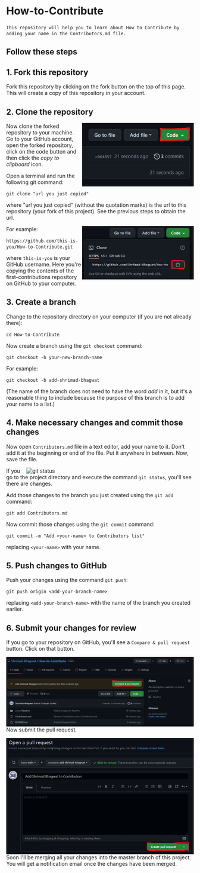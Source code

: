 # How-to-Contribute
```
This repository will help you to learn about How to Contribute by adding your name in the Contributors.md file.

```
## Follow these steps
## 1. Fork this repository

Fork this repository by clicking on the fork button on the top of this page.
This will create a copy of this repository in your account.

## 2. Clone the repository

<img align="right" width="300" src="https://github.com/Shrimad-Bhagwat/How-to-Contribute/blob/main/assets/Readme/clone.png" alt="clone this repository" />

Now clone the forked repository to your machine. Go to your GitHub account, open the forked repository, click on the code button and then click the _copy to clipboard_ icon.

Open a terminal and run the following git command:

```
git clone "url you just copied"
```

where "url you just copied" (without the quotation marks) is the url to this repository (your fork of this project). See the previous steps to obtain the url.

<img align="right" width="300" src="https://github.com/Shrimad-Bhagwat/How-to-Contribute/blob/main/assets/Readme/copy-to-clipboard.png" alt="copy URL to clipboard" />

For example:

```
https://github.com/this-is-you/How-to-Contribute.git
```

where `this-is-you` is your GitHub username. Here you're copying the contents of the first-contributions repository on GitHub to your computer.

## 3. Create a branch

Change to the repository directory on your computer (if you are not already there):

```
cd How-to-Contribute
```

Now create a branch using the `git checkout` command:

```
git checkout -b your-new-branch-name
```

For example:

```
git checkout -b add-shrimad-bhagwat
```

(The name of the branch does not need to have the word _add_ in it, but it's a reasonable thing to include because the purpose of this branch is to add your name to a list.)

## 4. Make necessary changes and commit those changes

Now open `Contributors.md` file in a text editor, add your name to it. Don't add it at the beginning or end of the file. Put it anywhere in between. Now, save the file.

<img align="right" width="450" src="https://firstcontributions.github.io/assets/Readme/git-status.png" alt="git status" />

If you go to the project directory and execute the command `git status`, you'll see there are changes.

Add those changes to the branch you just created using the `git add` command:

```
git add Contributors.md
```

Now commit those changes using the `git commit` command:

```
git commit -m "Add <your-name> to Contributors list"
```

replacing `<your-name>` with your name.

## 5. Push changes to GitHub

Push your changes using the command `git push`:

```
git push origin <add-your-branch-name>
```

replacing `<add-your-branch-name>` with the name of the branch you created earlier.

## 6. Submit your changes for review

If you go to your repository on GitHub, you'll see a `Compare & pull request` button. Click on that button.

<img style="float: right;" src="https://github.com/Shrimad-Bhagwat/How-to-Contribute/blob/main/assets/Readme/pull-request.png" alt="create a pull request" />

Now submit the pull request.

<img style="float: right;" src="https://github.com/Shrimad-Bhagwat/How-to-Contribute/blob/main/assets/Readme/create-pr.png" alt="submit pull request" />

Soon I'll be merging all your changes into the master branch of this project. You will get a notification email once the changes have been merged.
